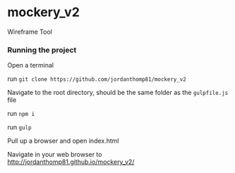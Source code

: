 # mockery_v2
Wireframe Tool


### Running the project
Open a terminal

run `git clone https://github.com/jordanthomp81/mockery_v2`

Navigate to the root directory, should be the same folder as the `gulpfile.js` file

run `npm i`

run `gulp`

Pull up a browser and open index.html

Navigate in your web browser to http://jordanthomp81.github.io/mockery_v2/
